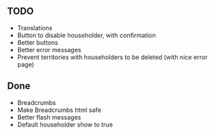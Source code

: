 TODO
----

- Translations
- Button to disable householder, with confirmation
- Better buttons
- Better error messages
- Prevent territories with householders to be deleted (with nice error page)

## Done

- Breadcrumbs
- Make Breadcrumbs html safe
- Better flash messages
- Default householder show to true
